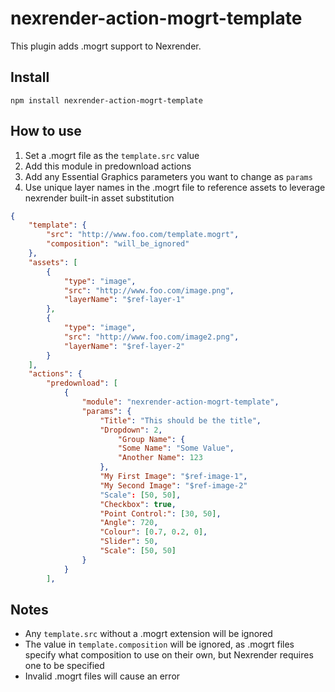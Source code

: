 # nexrender-action-mogrt-template

This plugin adds .mogrt support to Nexrender.

## Install

`npm install nexrender-action-mogrt-template`

## How to use

1. Set a .mogrt file as the `template.src` value
2. Add this module in predownload actions
3. Add any Essential Graphics parameters you want to change as `params`
4. Use unique layer names in the .mogrt file to reference assets to leverage nexrender built-in asset substitution


```json
{
    "template": {
        "src": "http://www.foo.com/template.mogrt",
        "composition": "will_be_ignored"
    },
    "assets": [
        {
            "type": "image",
            "src": "http://www.foo.com/image.png",
            "layerName": "$ref-layer-1"
        },
        {
            "type": "image",
            "src": "http://www.foo.com/image2.png",
            "layerName": "$ref-layer-2"
        }
    ],
    "actions": {
        "predownload": [
            {
                "module": "nexrender-action-mogrt-template",
                "params": {
                    "Title": "This should be the title",
                    "Dropdown": 2,
                        "Group Name": {
                        "Some Name": "Some Value",
                        "Another Name": 123
                    },
                    "My First Image": "$ref-image-1",
                    "My Second Image": "$ref-image-2"
                    "Scale": [50, 50],
                    "Checkbox": true,
                    "Point Control:": [30, 50],
                    "Angle": 720,
                    "Colour": [0.7, 0.2, 0],
                    "Slider": 50,
                    "Scale": [50, 50]
                }
            }
        ],

```

## Notes

* Any `template.src` without a .mogrt extension will be ignored
* The value in `template.composition` will be ignored, as .mogrt files specify what composition to use on their own, but Nexrender requires one to be specified
* Invalid .mogrt files will cause an error
